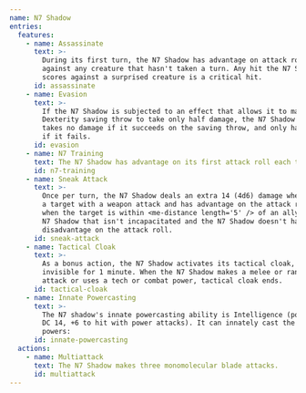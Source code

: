 ```yaml
---
name: N7 Shadow
entries:
  features:
    - name: Assassinate
      text: >-
        During its first turn, the N7 Shadow has advantage on attack rolls
        against any creature that hasn't taken a turn. Any hit the N7 Shadow
        scores against a surprised creature is a critical hit.
      id: assassinate
    - name: Evasion
      text: >-
        If the N7 Shadow is subjected to an effect that allows it to make a
        Dexterity saving throw to take only half damage, the N7 Shadow instead
        takes no damage if it succeeds on the saving throw, and only half damage
        if it fails.
      id: evasion
    - name: N7 Training
      text: The N7 Shadow has advantage on its first attack roll each turn.
      id: n7-training
    - name: Sneak Attack
      text: >-
        Once per turn, the N7 Shadow deals an extra 14 (4d6) damage when it hits
        a target with a weapon attack and has advantage on the attack roll, or
        when the target is within <me-distance length='5' /> of an ally of the
        N7 Shadow that isn't incapacitated and the N7 Shadow doesn't have
        disadvantage on the attack roll.
      id: sneak-attack
    - name: Tactical Cloak
      text: >-
        As a bonus action, the N7 Shadow activates its tactical cloak, becoming
        invisible for 1 minute. When the N7 Shadow makes a melee or ranged
        attack or uses a tech or combat power, tactical cloak ends.
      id: tactical-cloak
    - name: Innate Powercasting
      text: >-
        The N7 shadow's innate powercasting ability is Intelligence (power save
        DC 14, +6 to hit with power attacks). It can innately cast the following
        powers:
      id: innate-powercasting
  actions:
    - name: Multiattack
      text: The N7 Shadow makes three monomolecular blade attacks.
      id: multiattack
---
```

